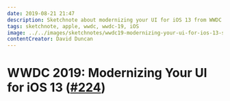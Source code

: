 ```yaml
---
date: 2019-08-21 21:47
description: Sketchnote about modernizing your UI for iOS 13 from WWDC 2019
tags: sketchnote, apple, wwdc, wwdc-19, iOS
image: ../../images/sketchnotes/wwdc19-modernizing-your-ui-for-ios-13-small.jpg
contentCreator: David Duncan
---
```


# WWDC 2019: Modernizing Your UI for iOS 13 ([#224](https://developer.apple.com/wwdc19/224))
